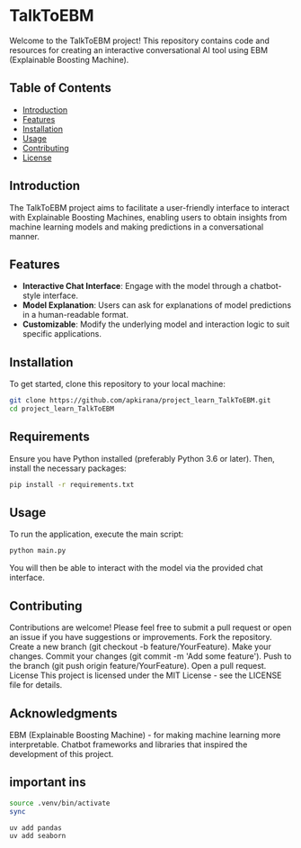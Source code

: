 # TalkToEBM

Welcome to the TalkToEBM project! This repository contains code and resources for creating an interactive conversational AI tool using EBM (Explainable Boosting Machine). 

## Table of Contents

- [Introduction](#introduction)
- [Features](#features)
- [Installation](#installation)
- [Usage](#usage)
- [Contributing](#contributing)
- [License](#license)

## Introduction

The TalkToEBM project aims to facilitate a user-friendly interface to interact with Explainable Boosting Machines, enabling users to obtain insights from machine learning models and making predictions in a conversational manner.

## Features

- **Interactive Chat Interface**: Engage with the model through a chatbot-style interface.
- **Model Explanation**: Users can ask for explanations of model predictions in a human-readable format.
- **Customizable**: Modify the underlying model and interaction logic to suit specific applications.

## Installation

To get started, clone this repository to your local machine:

```bash
git clone https://github.com/apkirana/project_learn_TalkToEBM.git
cd project_learn_TalkToEBM
```

## Requirements
Ensure you have Python installed (preferably Python 3.6 or later). Then, install the necessary packages:

```bash
pip install -r requirements.txt
```
## Usage
To run the application, execute the main script:
```bash
python main.py
```
You will then be able to interact with the model via the provided chat interface.

## Contributing
Contributions are welcome! Please feel free to submit a pull request or open an issue if you have suggestions or improvements.
 Fork the repository.
 Create a new branch (git checkout -b feature/YourFeature).
 Make your changes.
 Commit your changes (git commit -m 'Add some feature').
 Push to the branch (git push origin feature/YourFeature).
 Open a pull request.
 License
This project is licensed under the MIT License - see the LICENSE file for details.

## Acknowledgments
 EBM (Explainable Boosting Machine) - for making machine learning more interpretable.
 Chatbot frameworks and libraries that inspired the development of this project.


## important ins

```bash
source .venv/bin/activate
sync

uv add pandas
uv add seaborn
```
